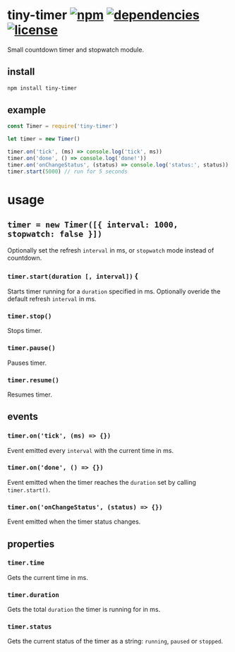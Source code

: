 # tiny-timer [![npm][npm-img]][npm-url] [![dependencies][dep-img]][dep-url] [![license][lic-img]][lic-url]

[npm-img]: https://img.shields.io/npm/v/tiny-timer.svg
[npm-url]: https://www.npmjs.com/package/tiny-timer
[dep-img]: https://david-dm.org/mathiasvr/tiny-timer.svg
[dep-url]: https://david-dm.org/mathiasvr/tiny-timer
[lic-img]: http://img.shields.io/:license-MIT-blue.svg
[lic-url]: http://mvr.mit-license.org

Small countdown timer and stopwatch module.

## install
```bash
npm install tiny-timer
```

## example
```javascript
const Timer = require('tiny-timer')

let timer = new Timer()

timer.on('tick', (ms) => console.log('tick', ms))
timer.on('done', () => console.log('done!'))
timer.on('onChangeStatus', (status) => console.log('status:', status))
timer.start(5000) // run for 5 seconds
```

# usage

## `timer = new Timer([{ interval: 1000, stopwatch: false }])`
Optionally set the refresh `interval` in ms, or `stopwatch` mode instead of countdown.

### `timer.start(duration [, interval])` {
Starts timer running for a `duration` specified in ms.
Optionally overide the default refresh `interval` in ms.

### `timer.stop()`
Stops timer.

### `timer.pause()`
Pauses timer.

### `timer.resume()`
Resumes timer.

## events

### `timer.on('tick', (ms) => {})`
Event emitted every `interval` with the current time in ms.

### `timer.on('done', () => {})`
Event emitted when the timer reaches the `duration` set by calling `timer.start()`.

### `timer.on('onChangeStatus', (status) => {})`
Event emitted when the timer status changes.

## properties

### `timer.time`
Gets the current time in ms.

### `timer.duration`
Gets the total `duration` the timer is running for in ms.

### `timer.status`
Gets the current status of the timer as a string: `running`, `paused` or `stopped`.
